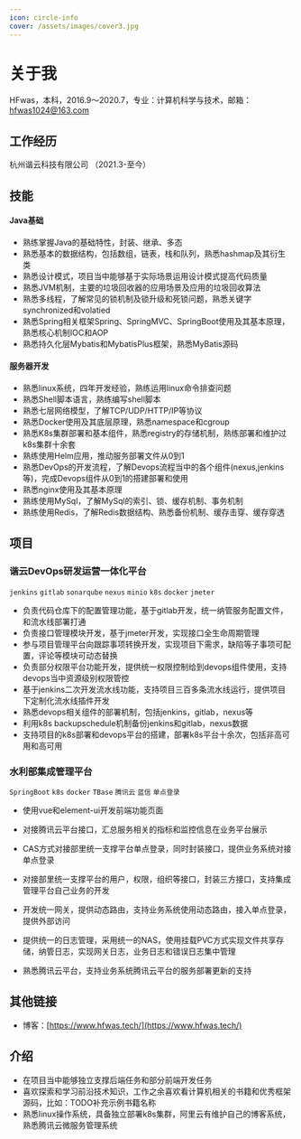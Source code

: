```yaml
---
icon: circle-info
cover: /assets/images/cover3.jpg
---
```


# 关于我

HFwas，本科，2016.9～2020.7，专业：计算机科学与技术，邮箱：hfwas1024@163.com

## 工作经历

杭州谐云科技有限公司 （2021.3-至今）

## 技能

#### Java基础

- 熟练掌握Java的基础特性，封装、继承、多态
- 熟悉基本的数据结构，包括数组，链表，栈和队列，熟悉hashmap及其衍生类
- 熟悉设计模式，项目当中能够基于实际场景运用设计模式提高代码质量
- 熟悉JVM机制，主要的垃圾回收器的应用场景及应用的垃圾回收算法
- 熟悉多线程，了解常见的锁机制及锁升级和死锁问题，熟悉关键字synchronized和volatied
- 熟悉Spring相关框架Spring、SpringMVC、SpringBoot使用及其基本原理，熟悉核心机制IOC和AOP
- 熟悉持久化层Mybatis和MybatisPlus框架，熟悉MyBatis源码

#### 服务器开发

- 熟悉linux系统，四年开发经验，熟练运用linux命令排查问题
- 熟悉Shell脚本语言，熟练编写shell脚本
- 熟悉七层网络模型，了解TCP/UDP/HTTP/IP等协议
- 熟悉Docker使用及其底层原理，熟悉namespace和cgroup
- 熟悉K8s集群部署和基本组件，熟悉registry的存储机制，熟练部署和维护过k8s集群十余套
- 熟练使用Helm应用，推动服务部署文件从0到1
- 熟悉DevOps的开发流程，了解Devops流程当中的各个组件(nexus,jenkins等)，完成Devops组件从0到1的搭建部署和使用
- 熟悉nginx使用及其基本原理
- 熟练使用MySql，了解MySql的索引、锁、缓存机制、事务机制
- 熟练使用Redis，了解Redis数据结构、熟悉备份机制、缓存击穿、缓存穿透

## 项目

### 谐云DevOps研发运营一体化平台

`jenkins` `gitlab` `sonarqube` `nexus` `minio`  `k8s` `docker` `jmeter`

- 负责代码仓库下的配置管理功能，基于gitlab开发，统一纳管服务配置文件，和流水线部署打通
- 负责接口管理模块开发，基于jmeter开发，实现接口全生命周期管理
- 参与项目管理平台向跟踪事项转换开发，实现项目下需求，缺陷等子事项可配置，评论等模块可动态替换
- 负责部分权限平台功能开发，提供统一权限控制给到devops组件使用，支持devops当中资源级别权限管控
- 基于jenkins二次开发流水线功能，支持项目三百多条流水线运行，提供项目下定制化流水线插件开发
- 熟悉devops相关组件的部署机制，包括jenkins，gitlab，nexus等
- 利用k8s backupschedule机制备份jenkins和gitlab，nexus数据
- 支持项目的k8s部署和devops平台的搭建，部署k8s平台十余次，包括非高可用和高可用

### 水利部集成管理平台

`SpringBoot` `k8s` `docker` `TBase` `腾讯云` `蓝信` `单点登录`

- 使用vue和element-ui开发前端功能页面

- 对接腾讯云平台接口，汇总服务相关的指标和监控信息在业务平台展示

- CAS方式对接部里统一支撑平台单点登录，同时封装接口，提供业务系统对接单点登录
- 对接部里统一支撑平台的用户，权限，组织等接口，封装三方接口，支持集成管理平台自己业务的开发
- 开发统一网关，提供动态路由，支持业务系统使用动态路由，接入单点登录，提供外部访问
- 提供统一的日志管理，采用统一的NAS，使用挂载PVC方式实现文件共享存储，纳管日志，实现网关日志，业务日志和错误日志集中管理
- 熟悉腾讯云平台，支持业务系统腾讯云平台的服务部署更新的支持

## 其他链接

- 博客：[https://www.hfwas.tech/](https://www.hfwas.tech/)

## 介绍

- 在项目当中能够独立支撑后端任务和部分前端开发任务
- 喜欢探索和学习前沿技术知识，工作之余喜欢看计算机相关的书籍和优秀框架源码，比如：TODO补充示例书籍名称
- 熟悉linux操作系统，具备独立部署k8s集群，阿里云有维护自己的博客系统，熟悉腾讯云微服务管理系统
